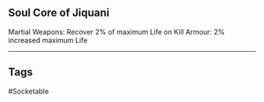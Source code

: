 ## Soul Core of Jiquani
Martial Weapons: Recover 2% of maximum Life on Kill
Armour: 2% increased maximum Life

---
## Tags
#Socketable

